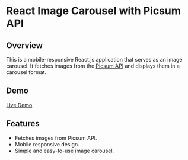# React Image Carousel with Picsum API

## Overview

This is a mobile-responsive React.js application that serves as an image carousel. It fetches images from the [Picsum API](https://picsum.photos/) and displays them in a carousel format.

## Demo

[Live Demo](link-to-live-demo)

## Features

- Fetches images from Picsum API.
- Mobile responsive design.
- Simple and easy-to-use image carousel.

